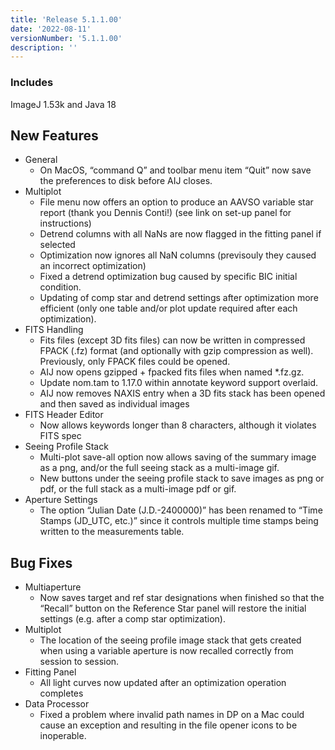 ```yaml
---
title: 'Release 5.1.1.00'
date: '2022-08-11'
versionNumber: '5.1.1.00'
description: ''
---
```


### Includes
ImageJ 1.53k and Java 18


## New Features
- General
  -  On MacOS, “command Q” and toolbar menu item “Quit” now save the preferences to disk before AIJ closes.
- Multiplot
  - File menu now offers an option to produce an AAVSO variable star report (thank you Dennis Conti!) (see link on set-up panel for instructions)
  - Detrend columns with all NaNs are now flagged in the fitting panel if selected
  - Optimization now ignores all NaN columns (previsouly they caused an incorrect optimization)
  -  Fixed a detrend optimization bug caused by specific BIC initial condition.
  - Updating of comp star and detrend settings after optimization more efficient (only one table and/or plot update required after each optimization).
- FITS Handling
  - Fits files (except 3D fits files) can now be written in compressed FPACK (.fz) format (and optionally with gzip compression as well). Previously, only FPACK files could be opened.
  - AIJ now opens gzipped + fpacked fits files when named *.fz.gz.
  - Update nom.tam to 1.17.0 within annotate keyword support overlaid.
  - AIJ now removes NAXIS entry when a 3D fits stack has been opened and then saved as individual images
- FITS Header Editor
  -  Now allows keywords longer than 8 characters, although it violates FITS spec
- Seeing Profile Stack
  - Multi-plot save-all option now allows saving of the summary image as a png, and/or the full seeing stack as a multi-image gif.
  - New buttons under the seeing profile stack to save images as png or pdf, or the full stack as a multi-image pdf or gif.
- Aperture Settings
  - The option “Julian Date (J.D.-2400000)” has been renamed to “Time Stamps (JD_UTC, etc.)” since it controls multiple time stamps being written to the measurements table.

## Bug Fixes
- Multiaperture
  - Now saves target and ref star designations when finished so that the “Recall” button on the Reference Star panel will restore the initial settings (e.g. after a comp star optimization).
- Multiplot
  - The location of the seeing profile image stack that gets created when using a variable aperture is now recalled correctly from session to session.
- Fitting Panel
    - All light curves now updated after an optimization operation completes
- Data Processor
  - Fixed a problem where invalid path names in DP on a Mac could cause an exception and resulting in the file opener icons to be inoperable.